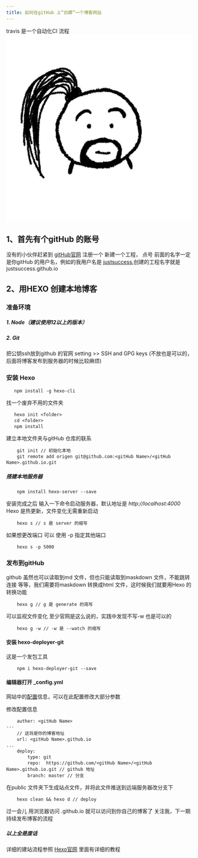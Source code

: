 ```yaml
---
title: 如何在gitHub 上“白嫖”一个博客网站
---
```

travis 是一个自动化CI 流程
  ![图片](../img/dhy.jpg)
## 1、首先有个gitHub 的账号
 没有的小伙伴赶紧到 [gitHub官网](https://github.com/) 注册一个
 新建一个工程，
  点号 前面的名字一定是你gitHub 的用户名，例如的我用户名是 [justsuccess](https://github.com/justsuccess),创建的工程名字就是 justsuccess.github.io 
## 2、用HEXO 创建本地博客
### 准备环境
##### 1. Node（建议使用12以上的版本）
##### 2. Git
把公钥ssh放到github 的官网 setting >> SSH and GPG keys (不放也是可以的，后面将博客发布到服务器的时候比较麻烦)
### 安装 Hexo 
 ```node
    npm install -g hexo-cli
 ```
 找一个废弃不用的文件夹
 ```node
    hexo init <folder>
    cd <folder>
    npm install
 ```
 建立本地文件夹与gitHub 仓库的联系
```
    git init // 初始化本地
    git remote add origen git@github.com:<gitHub Name>/<gitHub Name>.github.io.git
```
 ##### 搭建本地服务器
```node
    npm install hexo-server --save
```
安装完成之后 输入一下命令启动服务器，默认地址是 *http://localhost:4000* Hexo 是热更新，文件变化无需重新启动
```node
    hexo s // s 是 server 的缩写
```
如果想更改端口 可以 使用 -p 指定其他端口
```
    hexo s -p 5000
```
### 发布到gitHub
github 虽然也可以读取到md 文件，但也只能读取到maskdown 文件，不能跳转 连接 等等，我们需要将maskdown 转换成html 文件，这时候我们就要用Hexo 的转换功能
```
    hexo g // g 是 generate 的简写
```
可以监视文件变化 至少官网是这么说的，实践中发现不写-w 也是可以的

```
    hexo g -w // -w 是 --watch 的缩写
```

#### 安装 hexo-deployer-git
这是一个发包工具
```
    npm i hexo-deployer-git --save
```
#### 编辑器打开 _config.yml
  网站中的[配置](https://hexo.io/zh-cn/docs/configuration)信息，可以在此配置修改大部分参数

修改配置信息
```
    auther: <gitHub Name>
···
    // 这将是你的博客地址
    url: <gitHub Name>.github.io
...
    deploy:
        type: git
        repo:  https://github.com/<gitHub Name>/<gitHub Name>.github.io.git // github 地址
        branch: master // 分支
```
在public 文件夹下生成站点文件，并将此文件推送到远端服务器改分支下
```
    hexo clean && hexo d // deploy
```
过一会儿 用浏览器访问 <gitHub Name>.github.io 就可以访问到你自己的博客了
 关注我，下一期 持续发布博客的流程
##### 以上全是废话
详细的建站流程参照 [Hexo官网](https://hexo.io/zh-cn/docs) 里面有详细的教程